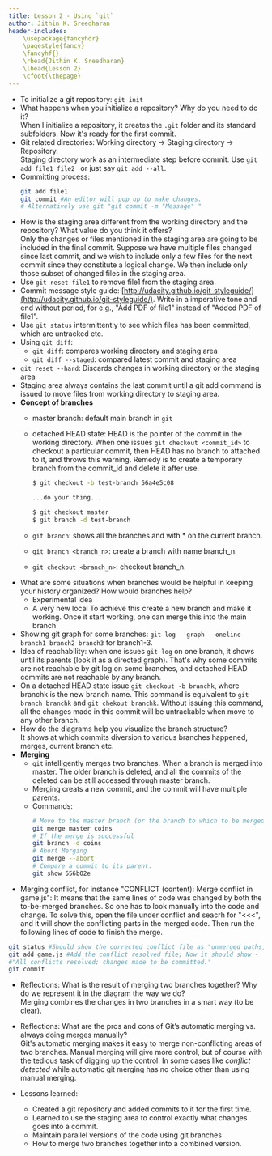 ```yaml
---
title: Lesson 2 - Using `git`
author: Jithin K. Sreedharan
header-includes:
    \usepackage{fancyhdr}
    \pagestyle{fancy}
    \fancyhf{}
    \rhead{Jithin K. Sreedharan}
    \lhead{Lesson 2}
    \cfoot{\thepage}
---
```

<!-- # Lesson 2: Using `git` -->

* To initialize a git repository: `git init`
* What happens when you initialize a repository? Why do you need to do it?   
    When I initialize a repository, it creates the `.git` folder and its standard subfolders. Now it's ready for the first commit.
* Git related directories: Working directory -> Staging directory -> Repository.   
    Staging directory work as an intermediate step before commit. Use `git add file1 file2 ` or just say `git add --all`.
* Committing process:
    ``` bash
    git add file1
    git commit #An editor will pop up to make changes.
    # Alternatively use git "git commit -m "Message" "
    ```
* How is the staging area different from the working directory and the repository? What value do you think it offers?   
    Only the changes or files mentioned in the staging area are going to be included in the final commit. Suppose we have multiple files changed since last commit, and we wish to include only a few files for the next commit since they constitute a logical change. We then include only those subset of changed files in the staging area.
* Use `git reset file1` to remove file1 from the staging area.
* Commit message style guide: [http://udacity.github.io/git-styleguide/](http://udacity.github.io/git-styleguide/). Write in a imperative tone and end without period, for e.g., "Add PDF of file1" instead of "Added PDF of file1".
* Use `git status` intermittently to see which files has been committed, which are untracked etc.
* Using `git diff`:
    - `git diff`: compares working directory and staging area
    - `git diff --staged`: compared latest commit and staging area
* `git reset --hard`: Discards changes in working directory or the staging area
* Staging area always contains the last commit until a git add command is issued to move files from working directory to staging area.
* **Concept of branches**
    - master branch: default main branch in `git`
    - detached HEAD state: HEAD is the pointer of the commit in the working directory. When one issues `git checkout <commit_id>` to checkout a particular commit, then HEAD has no branch to attached to it, and throws this warning. Remedy is to create a temporary branch from the commit_id and delete it after use.   

        ``` bash
        $ git checkout -b test-branch 56a4e5c08

        ...do your thing...

        $ git checkout master
        $ git branch -d test-branch
        ```
    - `git branch`: shows all the branches and with * on the current branch.
    - `git branch <branch_n>`: create a branch with name branch_n.
    - `git checkout <branch_n>`: checkout branch_n.
* What are some situations when branches would be helpful in keeping your history organized? How would branches help?  
    - Experimental idea
    - A very new local
    To achieve this create a new branch and make it working. Once it start working, one can merge this into the main branch
* Showing git graph for some branches: `git log --graph --oneline branch1 branch2 branch3` for branch1-3.
* Idea of reachability: when one issues `git log` on one branch, it shows until its parents (look it as a directed graph). That's why some commits are not reachable by git log on some branches, and detached HEAD commits are not reachable by any branch.
* On a detached HEAD state issue `git checkout -b branchk`, where branchk is the new branch name. This command is equivalent to `git branch branchk` and `git chekout branchk`. Without issuing this command, all the changes made in this commit will be untrackable when move to any other branch.
* How do the diagrams help you visualize the branch structure?   
    It shows at which commits diversion to various branches happened, merges, current branch etc.
* **Merging**
    - `git` intelligently merges two branches. When a branch is merged into master. The older branch is deleted, and all the commits of the deleted can be still accessed through master branch.
    - Merging creats a new commit, and the commit will have multiple parents.
    - Commands:
        ``` bash
        # Move to the master branch (or the branch to which to be merged)
        git merge master coins
        # If the merge is successful
        git branch -d coins
        # Abort Merging
        git merge --abort
        # Compare a commit to its parent.
        git show 656b02e
        ```
* Merging conflict, for instance "CONFLICT (content): Merge conflict in game.js": It means that the same lines of code was changed by both the to-be-merged branches. So one has to look manually into the code and change. To solve this, open the file under conflict and seacrh for "<<<", and it will show the conflicting parts in the merged code. Then run the following lines of code to finish the merge.   
``` bash
git status #Should show the corrected conflict file as "unmerged paths, both modified game.js"
git add game.js #Add the conflict resolved file; Now it should show -
#"All conflicts resolved; changes made to be committed."
git commit
```
* Reflections: What is the result of merging two branches together? Why do we represent it in the diagram the way we do?  
    Merging combines the changes in two branches in a smart way (to be clear).
* Reflections: What are the pros and cons of Git’s automatic merging vs. always doing merges manually?   
    Git's automatic merging makes it easy to merge non-conflicting areas of two branches. Manual merging will give more control, but of course with the tedious task of digging up the control. In some cases like _conflict detected_ while automatic git merging has no choice other than using manual merging.
* Lessons learned:

    - Created a git repository and added commits to it for the first time.
    - Learned to use the staging area to control exactly what changes goes into a commit.
    - Maintain parallel versions of the code using git branches
    - How to merge two branches together into a combined version.
